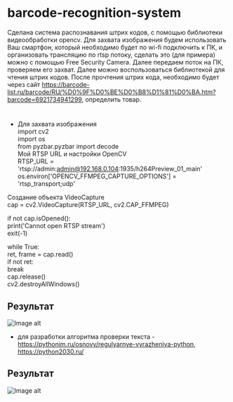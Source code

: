 # barcode-recognition-system
Сделана система распознавания штрих кодов, с помощью библиотеки видеообработки opencv. Для захвата изображения будем использовать Ваш смартфон, который необходимо будет по wi-fi подключить к ПК, и организовать трансляцию по rtsp потоку, сделать это (для примера) можно с помощью Free Security Camera. Далее передаем поток на ПК, проверяем его захват. Далее можно воспользоваться библиотекой для чтения штрих кодов. После прочтения штрих кода, необходимо будет через сайт https://barcode-list.ru/barcode/RU/%D0%9F%D0%BE%D0%B8%D1%81%D0%BA.htm?barcode=6921734941299, определить товар.
#
+ Для захвата изображения <br />
import cv2 <br />
import os <br />
from pyzbar.pyzbar import decode <br />
Мой RTSP URL и настройки OpenCV <br />
RTSP_URL = 'rtsp://admin:admin@192.168.0.104:1935/h264Preview_01_main'
os.environ['OPENCV_FFMPEG_CAPTURE_OPTIONS'] = 'rtsp_transport;udp' <br />

Создание объекта VideoCapture <br />
cap = cv2.VideoCapture(RTSP_URL, cv2.CAP_FFMPEG) <br />

if not cap.isOpened(): <br />
    print('Cannot open RTSP stream') <br />
    exit(-1) <br />

while True: <br />
    ret, frame = cap.read() <br />
    if not ret: <br />
        break <br />
cap.release() <br />
cv2.destroyAllWindows() <br /> 
## Результат
![Image alt](https://i.postimg.cc/FR8YzrDd/1.png)
+ для разработки алгоритма проверки текста - https://pythonim.ru/osnovy/regulyarnye-vyrazheniya-python, https://python2030.ru/
## Результат
![Image alt](https://i.postimg.cc/FR8YzrDd/1.png)
